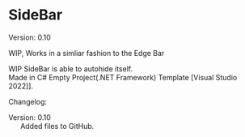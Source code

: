 # SideBar

Version: 0.10

WIP, Works in a simliar fashion to the Edge Bar

WIP SideBar is able to autohide itself.<br />
Made in C# Empty Project(.NET Framework) Template [Visual Studio 2022]].

Changelog:

Version: 0.10<br />
&nbsp;&nbsp;&nbsp;&nbsp;&nbsp;&nbsp;Added files to GitHub.

